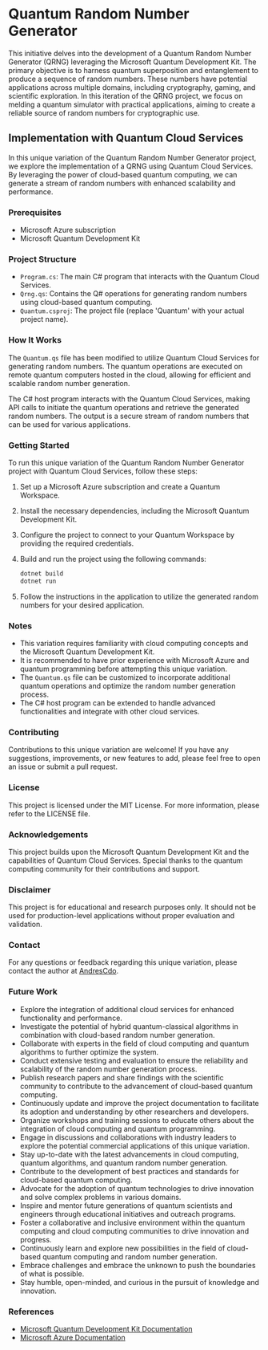 # Quantum Random Number Generator

This initiative delves into the development of a Quantum Random Number Generator (QRNG) leveraging the Microsoft Quantum Development Kit. The primary objective is to harness quantum superposition and entanglement to produce a sequence of random numbers. These numbers have potential applications across multiple domains, including cryptography, gaming, and scientific exploration. In this iteration of the QRNG project, we focus on melding a quantum simulator with practical applications, aiming to create a reliable source of random numbers for cryptographic use.

## Implementation with Quantum Cloud Services

In this unique variation of the Quantum Random Number Generator project, we explore the implementation of a QRNG using Quantum Cloud Services. By leveraging the power of cloud-based quantum computing, we can generate a stream of random numbers with enhanced scalability and performance.

### Prerequisites

- Microsoft Azure subscription
- Microsoft Quantum Development Kit

### Project Structure

- `Program.cs`: The main C# program that interacts with the Quantum Cloud Services.
- `Qrng.qs`: Contains the Q# operations for generating random numbers using cloud-based quantum computing.
- `Quantum.csproj`: The project file (replace 'Quantum' with your actual project name).

### How It Works

The `Quantum.qs` file has been modified to utilize Quantum Cloud Services for generating random numbers. The quantum operations are executed on remote quantum computers hosted in the cloud, allowing for efficient and scalable random number generation.

The C# host program interacts with the Quantum Cloud Services, making API calls to initiate the quantum operations and retrieve the generated random numbers. The output is a secure stream of random numbers that can be used for various applications.

### Getting Started

To run this unique variation of the Quantum Random Number Generator project with Quantum Cloud Services, follow these steps:

1. Set up a Microsoft Azure subscription and create a Quantum Workspace.
2. Install the necessary dependencies, including the Microsoft Quantum Development Kit.
3. Configure the project to connect to your Quantum Workspace by providing the required credentials.
4. Build and run the project using the following commands:

    ```bash
    dotnet build
    dotnet run
    ```

5. Follow the instructions in the application to utilize the generated random numbers for your desired application.

### Notes

- This variation requires familiarity with cloud computing concepts and the Microsoft Quantum Development Kit.
- It is recommended to have prior experience with Microsoft Azure and quantum programming before attempting this unique variation.
- The `Quantum.qs` file can be customized to incorporate additional quantum operations and optimize the random number generation process.
- The C# host program can be extended to handle advanced functionalities and integrate with other cloud services.

### Contributing

Contributions to this unique variation are welcome! If you have any suggestions, improvements, or new features to add, please feel free to open an issue or submit a pull request.

### License

This project is licensed under the MIT License. For more information, please refer to the LICENSE file.

### Acknowledgements

This project builds upon the Microsoft Quantum Development Kit and the capabilities of Quantum Cloud Services. Special thanks to the quantum computing community for their contributions and support.

### Disclaimer

This project is for educational and research purposes only. It should not be used for production-level applications without proper evaluation and validation.

### Contact

For any questions or feedback regarding this unique variation, please contact the author at [AndresCdo](linkedin.com/in/andrescdo).

### Future Work

- Explore the integration of additional cloud services for enhanced functionality and performance.
- Investigate the potential of hybrid quantum-classical algorithms in combination with cloud-based random number generation.
- Collaborate with experts in the field of cloud computing and quantum algorithms to further optimize the system.
- Conduct extensive testing and evaluation to ensure the reliability and scalability of the random number generation process.
- Publish research papers and share findings with the scientific community to contribute to the advancement of cloud-based quantum computing.
- Continuously update and improve the project documentation to facilitate its adoption and understanding by other researchers and developers.
- Organize workshops and training sessions to educate others about the integration of cloud computing and quantum programming.
- Engage in discussions and collaborations with industry leaders to explore the potential commercial applications of this unique variation.
- Stay up-to-date with the latest advancements in cloud computing, quantum algorithms, and quantum random number generation.
- Contribute to the development of best practices and standards for cloud-based quantum computing.
- Advocate for the adoption of quantum technologies to drive innovation and solve complex problems in various domains.
- Inspire and mentor future generations of quantum scientists and engineers through educational initiatives and outreach programs.
- Foster a collaborative and inclusive environment within the quantum computing and cloud computing communities to drive innovation and progress.
- Continuously learn and explore new possibilities in the field of cloud-based quantum computing and random number generation.
- Embrace challenges and embrace the unknown to push the boundaries of what is possible.
- Stay humble, open-minded, and curious in the pursuit of knowledge and innovation.

### References

- [Microsoft Quantum Development Kit Documentation](https://docs.microsoft.com/en-us/quantum/)
- [Microsoft Azure Documentation](https://docs.microsoft.com/en-us/azure/)
